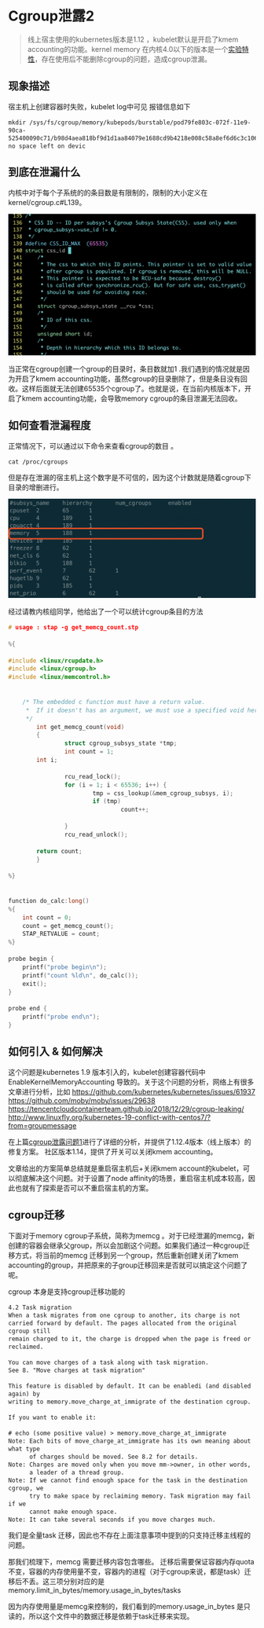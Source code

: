 # Cgroup泄露2


> 线上宿主使用的kubernetes版本是1.12 ，kubelet默认是开启了kmem accounting的功能。kernel memory 在内核4.0以下的版本是一个[实验特性](https://www.malasuk.com/doc/kernel-doc-3.10.0/Documentation/cgroups/memory.txt)，存在使用后不能删除cgroup的问题，造成cgroup泄漏。

## 现象描述

宿主机上创建容器时失败，kubelet log中可见 报错信息如下

```shell
mkdir /sys/fs/cgroup/memory/kubepods/burstable/pod79fe803c-072f-11e9-90ca-525400090c71/b98d4aea818bf9d1d1aa84079e1688cd9b4218e008c58a8ef6d6c3c106403e7b: no space left on devic
```

## 到底在泄漏什么

内核中对于每个子系统的的条目数是有限制的，限制的大小定义在kernel/cgroup.c#L139。 

![img](cgroup-kernel.png)

当正常在cgroup创建一个group的目录时，条目数就加1 .我们遇到的情况就是因为开启了kmem accounting功能，虽然cgroup的目录删除了，但是条目没有回收。这样后面就无法创建65535个cgroup了。也就是说，在当前内核版本下，开启了kmem accounting功能，会导致memory cgroup的条目泄漏无法回收。

## 如何查看泄漏程度

正常情况下，可以通过以下命令来查看cgroup的数目 。

```shell
cat /proc/cgroups
```

但是存在泄漏的宿主机上这个数字是不可信的，因为这个计数就是随着cgroup下目录的增删进行。

![](cgroup-leak-host.png)

经过请教内核组同学，他给出了一个可以统计cgroup条目的方法

```c
# usage : stap -g get_memcg_count.stp
 
%{
 
#include <linux/rcupdate.h>
#include <linux/cgroup.h>
#include <linux/memcontrol.h>
 
 
    /* The embedded c function must have a return value.
     *  If it doesn't has an argument, we must use a specified void here.
     */
        int get_memcg_count(void)
        {
                struct cgroup_subsys_state *tmp;
                int count = 1;
        int i;
 
                rcu_read_lock();
                for (i = 1; i < 65536; i++) {
                        tmp = css_lookup(&mem_cgroup_subsys, i);
                        if (tmp)
                                count++;
 
                }
                rcu_read_unlock();
 
        return count;
        }
 
%}
 
 
function do_calc:long()
%{
    int count = 0;
    count = get_memcg_count();
    STAP_RETVALUE = count;
%}
 
probe begin {
    printf("probe begin\n");
    printf("count %ld\n", do_calc());
    exit();
}
 
probe end {
    printf("probe end\n");
}
```

## 如何引入 & 如何解决

这个问题是kubernetes 1.9 版本引入的，kubelet创建容器代码中EnableKernelMemoryAccounting 导致的。关于这个问题的分析，网络上有很多文章进行分析，比如
https://github.com/kubernetes/kubernetes/issues/61937  
https://github.com/moby/moby/issues/29638
https://tencentcloudcontainerteam.github.io/2018/12/29/cgroup-leaking/ http://www.linuxfly.org/kubernetes-19-conflict-with-centos7/?from=groupmessage

在上篇[cgroup泄露问题1](../cgroup-leak)进行了详细的分析，并提供了1.12.4版本（线上版本）的修复方案。 社区版本1.14，提供了开关可以关闭kmem accounting。

文章给出的方案简单总结就是重启宿主机后+关闭kmem account的kubelet，可以彻底解决这个问题。对于设置了node affinity的场景，重启宿主机成本较高，因此也就有了探索是否可以不重启宿主机的方案。

## cgroup迁移

 下面对于memory cgroup子系统，简称为memcg 。对于已经泄漏的memcg，新创建的容器会继承父group，所以会加剧这个问题。如果我们通过一种cgroup迁移方式，将当前的memcg 迁移到另一个group，然后重新创建关闭了kmem accounting的group，并把原来的子group迁移回来是否就可以搞定这个问题了呢。

   cgroup 本身是支持cgroup迁移功能的

```shell
4.2 Task migration
When a task migrates from one cgroup to another, its charge is not
carried forward by default. The pages allocated from the original cgroup still
remain charged to it, the charge is dropped when the page is freed or
reclaimed.
 
You can move charges of a task along with task migration.
See 8. "Move charges at task migration"

This feature is disabled by default. It can be enabledi (and disabled again) by
writing to memory.move_charge_at_immigrate of the destination cgroup.
 
If you want to enable it:
 
# echo (some positive value) > memory.move_charge_at_immigrate
Note: Each bits of move_charge_at_immigrate has its own meaning about what type
      of charges should be moved. See 8.2 for details.
Note: Charges are moved only when you move mm->owner, in other words,
      a leader of a thread group.
Note: If we cannot find enough space for the task in the destination cgroup, we
      try to make space by reclaiming memory. Task migration may fail if we
      cannot make enough space.
Note: It can take several seconds if you move charges much.
```

我们是全量task 迁移，因此也不存在上面注意事项中提到的只支持迁移主线程的问题。

那我们梳理下，memcg 需要迁移内容包含哪些。 迁移后需要保证容器内存quota不变，容器的内存使用量不变，容器内的进程（对于cgroup来说，都是task）迁移后不丢。这三项分别对应的是memory.limit_in_bytes/memory.usage_in_bytes/tasks

因为内存使用量是memcg来控制的，我们看到的memory.usage_in_bytes 是只读的，所以这个文件中的数据迁移是依赖于task迁移来实现。

